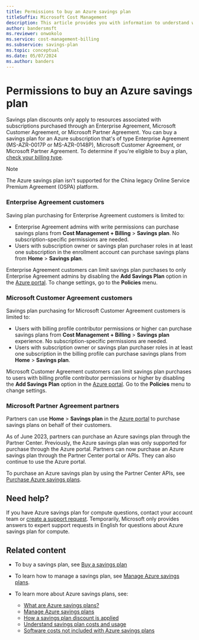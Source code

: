 ```yaml
---
title: Permissions to buy an Azure savings plan
titleSuffix: Microsoft Cost Management
description: This article provides you with information to understand who can buy an Azure savings plan.
author: bandersmsft
ms.reviewer: onwokolo
ms.service: cost-management-billing
ms.subservice: savings-plan
ms.topic: conceptual
ms.date: 05/07/2024
ms.author: banders
---
```


# Permissions to buy an Azure savings plan

Savings plan discounts only apply to resources associated with subscriptions purchased through an Enterprise Agreement, Microsoft Customer Agreement, or Microsoft Partner Agreement. You can buy a savings plan for an Azure subscription that's of type Enterprise Agreement (MS-AZR-0017P or MS-AZR-0148P), Microsoft Customer Agreement, or Microsoft Partner Agreement. To determine if you're eligible to buy a plan, [check your billing type](../manage/view-all-accounts.md#check-the-type-of-your-account).

>[!NOTE]
> The Azure savings plan isn't supported for the China legacy Online Service Premium Agreement (OSPA) platform.

### Enterprise Agreement customers
Saving plan purchasing for Enterprise Agreement customers is limited to:

- Enterprise Agreement admins with write permissions can purchase savings plans from **Cost Management + Billing** > **Savings plan**. No subscription-specific permissions are needed.
- Users with subscription owner or savings plan purchaser roles in at least one subscription in the enrollment account can purchase savings plans from **Home** > **Savings plan**.

Enterprise Agreement customers can limit savings plan purchases to only Enterprise Agreement admins by disabling the **Add Savings Plan** option in the [Azure portal](https://portal.azure.com/#blade/Microsoft_Azure_GTM/ModernBillingMenuBlade/BillingAccounts). To change settings, go to the **Policies** menu.

### Microsoft Customer Agreement customers
Savings plan purchasing for Microsoft Customer Agreement customers is limited to:

- Users with billing profile contributor permissions or higher can purchase savings plans from **Cost Management + Billing** > **Savings plan** experience. No subscription-specific permissions are needed.
- Users with subscription owner or savings plan purchaser roles in at least one subscription in the billing profile can purchase savings plans from **Home** > **Savings plan**.

Microsoft Customer Agreement customers can limit savings plan purchases to users with billing profile contributor permissions or higher by disabling the **Add Savings Plan** option in the [Azure portal](https://portal.azure.com/#blade/Microsoft_Azure_GTM/ModernBillingMenuBlade/BillingAccounts). Go to the **Policies** menu to change settings.

### Microsoft Partner Agreement partners

Partners can use **Home** > **Savings plan** in the [Azure portal](https://portal.azure.com/) to purchase savings plans on behalf of their customers.

As of June 2023, partners can purchase an Azure savings plan through the Partner Center. Previously, the Azure savings plan was only supported for purchase through the Azure portal. Partners can now purchase an Azure savings plan through the Partner Center portal or APIs. They can also continue to use the Azure portal.

To purchase an Azure savings plan by using the Partner Center APIs, see [Purchase Azure savings plans](/partner-center/developer/azure-purchase-savings-plan).

## Need help?

If you have Azure savings plan for compute questions, contact your account team or [create a support request](https://portal.azure.com/#blade/Microsoft_Azure_Support/HelpAndSupportBlade/newsupportrequest). Temporarily, Microsoft only provides answers to expert support requests in English for questions about Azure savings plan for compute.

## Related content

- To buy a savings plan, see [Buy a savings plan](buy-savings-plan.md)
- To learn how to manage a savings plan, see [Manage Azure savings plans](manage-savings-plan.md).
- To learn more about Azure savings plans, see:

    - [What are Azure savings plans?](savings-plan-compute-overview.md)
    - [Manage Azure savings plans](manage-savings-plan.md)
    - [How a savings plan discount is applied](discount-application.md)
    - [Understand savings plan costs and usage](utilization-cost-reports.md)
    - [Software costs not included with Azure savings plans](software-costs-not-included.md)
